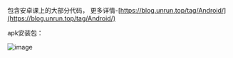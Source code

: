 包含安卓课上的大部分代码，
更多详情-[https://blog.unrun.top/tag/Android/](https://blog.unrun.top/tag/Android/)

apk安装包：

![image](https://user-images.githubusercontent.com/74493337/208243614-3316981e-500b-4e2b-8320-5f7e5d2d745c.png)
